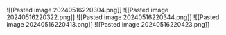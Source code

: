 ![[Pasted image 20240516220304.png]]
![[Pasted image 20240516220322.png]]
![[Pasted image 20240516220344.png]]
![[Pasted image 20240516220413.png]]
![[Pasted image 20240516220423.png]]
